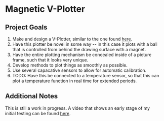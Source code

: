 # Magnetic V-Plotter
## Project Goals
1. Make and design a V-Plotter, similar to the one found [here](http://www.homofaciens.de/technics-machines-v-plotter_en.htm).
2. Have this plotter be novel in some way -- in this case it plots with a ball that is controlled from behind the drawing surface with a magnet.
3. Have the entire plotting mechanism be concealed inside of a picture frame, such that it looks very unique.
4. Develop methods to plot things as smoothly as possible.
5. Use several capacative sensors to allow for automatic calibration.
6. TODO: Have this be connected to a temperature sensor, so that this can plot a temperature function in real time for extended periods.

## Additional Notes
This is still a work in progress. A video that shows an early stage of my initial testing can be found [here](https://youtu.be/Jd8q3qR4iCs).
